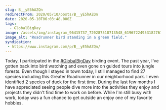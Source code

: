 ```yaml
---
slug: B__yE5hAZQn
redirectFrom: 2020/05/10/posts/B__yE5hAZQn
date: 2020-05-10T06:03:48.000Z
tags: 
  - GlobalBigDay
image: /assets/img/instagram_96415737_720287518713548_619672249531827618_n_17882896732586843.jpg
image_alt: "Roadrunner bird standing in a green field."
syndication:
 - https://www.instagram.com/p/B__yE5hAZQn/
---
```


Today, I participated in the [#GlobalBigDay](/posts/tags/GlobalBigDay) birding event. The past year, I've gotten back into bird watching and even gone on guided tours into jungle forests. Even though I stayed in town today, I still managed to find 27 species including this Greater Roadrunner in our neighborhood park. I even identified 2 species of duck for the first time.
During the last few months I have appreciated seeing people dive more into the activities they enjoy and projects they didn't find time to work on before. While I'm still busy with work, today was a fun chance to get outside an enjoy one of my favorite hobbies.
